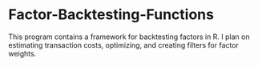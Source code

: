 # Factor-Backtesting-Functions
This program contains a framework for backtesting factors in R. I plan on estimating transaction costs, optimizing, and creating filters for factor weights. 
